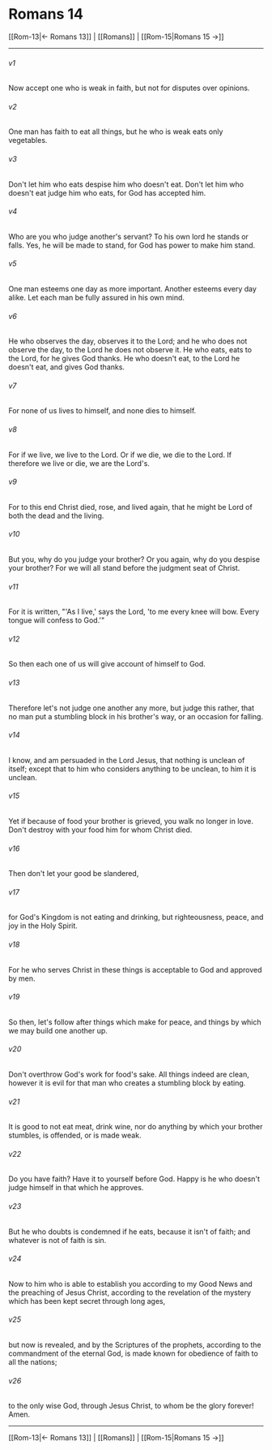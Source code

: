 # Romans 14

[[Rom-13|← Romans 13]] | [[Romans]] | [[Rom-15|Romans 15 →]]
***



###### v1 
Now accept one who is weak in faith, but not for disputes over opinions. 

###### v2 
One man has faith to eat all things, but he who is weak eats only vegetables. 

###### v3 
Don't let him who eats despise him who doesn't eat. Don't let him who doesn't eat judge him who eats, for God has accepted him. 

###### v4 
Who are you who judge another's servant? To his own lord he stands or falls. Yes, he will be made to stand, for God has power to make him stand. 

###### v5 
One man esteems one day as more important. Another esteems every day alike. Let each man be fully assured in his own mind. 

###### v6 
He who observes the day, observes it to the Lord; and he who does not observe the day, to the Lord he does not observe it. He who eats, eats to the Lord, for he gives God thanks. He who doesn't eat, to the Lord he doesn't eat, and gives God thanks. 

###### v7 
For none of us lives to himself, and none dies to himself. 

###### v8 
For if we live, we live to the Lord. Or if we die, we die to the Lord. If therefore we live or die, we are the Lord's. 

###### v9 
For to this end Christ died, rose, and lived again, that he might be Lord of both the dead and the living. 

###### v10 
But you, why do you judge your brother? Or you again, why do you despise your brother? For we will all stand before the judgment seat of Christ. 

###### v11 
For it is written, "'As I live,' says the Lord, 'to me every knee will bow. Every tongue will confess to God.'" 

###### v12 
So then each one of us will give account of himself to God. 

###### v13 
Therefore let's not judge one another any more, but judge this rather, that no man put a stumbling block in his brother's way, or an occasion for falling. 

###### v14 
I know, and am persuaded in the Lord Jesus, that nothing is unclean of itself; except that to him who considers anything to be unclean, to him it is unclean. 

###### v15 
Yet if because of food your brother is grieved, you walk no longer in love. Don't destroy with your food him for whom Christ died. 

###### v16 
Then don't let your good be slandered, 

###### v17 
for God's Kingdom is not eating and drinking, but righteousness, peace, and joy in the Holy Spirit. 

###### v18 
For he who serves Christ in these things is acceptable to God and approved by men. 

###### v19 
So then, let's follow after things which make for peace, and things by which we may build one another up. 

###### v20 
Don't overthrow God's work for food's sake. All things indeed are clean, however it is evil for that man who creates a stumbling block by eating. 

###### v21 
It is good to not eat meat, drink wine, nor do anything by which your brother stumbles, is offended, or is made weak. 

###### v22 
Do you have faith? Have it to yourself before God. Happy is he who doesn't judge himself in that which he approves. 

###### v23 
But he who doubts is condemned if he eats, because it isn't of faith; and whatever is not of faith is sin. 

###### v24 
Now to him who is able to establish you according to my Good News and the preaching of Jesus Christ, according to the revelation of the mystery which has been kept secret through long ages, 

###### v25 
but now is revealed, and by the Scriptures of the prophets, according to the commandment of the eternal God, is made known for obedience of faith to all the nations; 

###### v26 
to the only wise God, through Jesus Christ, to whom be the glory forever! Amen.

***
[[Rom-13|← Romans 13]] | [[Romans]] | [[Rom-15|Romans 15 →]]

